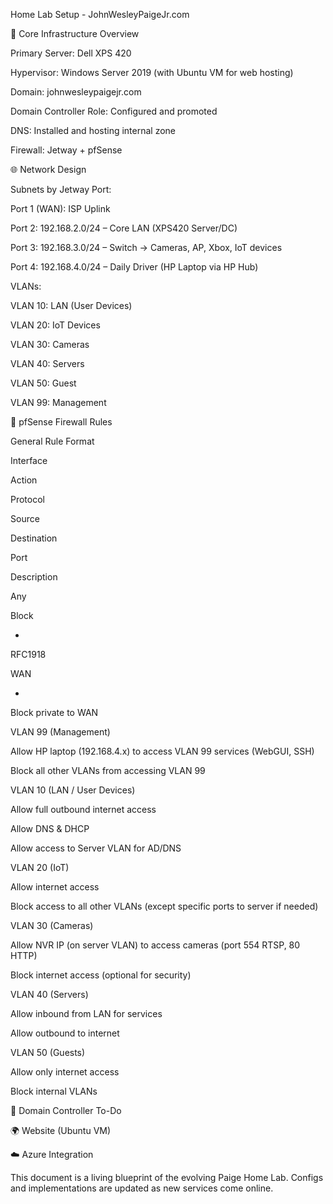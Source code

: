 Home Lab Setup - JohnWesleyPaigeJr.com

🧱 Core Infrastructure Overview

Primary Server: Dell XPS 420

Hypervisor: Windows Server 2019 (with Ubuntu VM for web hosting)

Domain: johnwesleypaigejr.com

Domain Controller Role: Configured and promoted

DNS: Installed and hosting internal zone

Firewall: Jetway + pfSense

🌐 Network Design

Subnets by Jetway Port:

Port 1 (WAN): ISP Uplink

Port 2: 192.168.2.0/24 – Core LAN (XPS420 Server/DC)

Port 3: 192.168.3.0/24 – Switch → Cameras, AP, Xbox, IoT devices

Port 4: 192.168.4.0/24 – Daily Driver (HP Laptop via HP Hub)

VLANs:

VLAN 10: LAN (User Devices)

VLAN 20: IoT Devices

VLAN 30: Cameras

VLAN 40: Servers

VLAN 50: Guest

VLAN 99: Management

🔐 pfSense Firewall Rules

General Rule Format

Interface

Action

Protocol

Source

Destination

Port

Description

Any

Block

*

RFC1918

WAN

*

Block private to WAN

VLAN 99 (Management)

Allow HP laptop (192.168.4.x) to access VLAN 99 services (WebGUI, SSH)

Block all other VLANs from accessing VLAN 99

VLAN 10 (LAN / User Devices)

Allow full outbound internet access

Allow DNS & DHCP

Allow access to Server VLAN for AD/DNS

VLAN 20 (IoT)

Allow internet access

Block access to all other VLANs (except specific ports to server if needed)

VLAN 30 (Cameras)

Allow NVR IP (on server VLAN) to access cameras (port 554 RTSP, 80 HTTP)

Block internet access (optional for security)

VLAN 40 (Servers)

Allow inbound from LAN for services

Allow outbound to internet

VLAN 50 (Guests)

Allow only internet access

Block internal VLANs

🔧 Domain Controller To-Do



🌍 Website (Ubuntu VM)



☁️ Azure Integration



This document is a living blueprint of the evolving Paige Home Lab. Configs and implementations are updated as new services come online.

